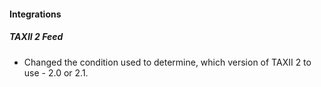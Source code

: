 
#### Integrations

##### TAXII 2 Feed
- Changed the condition used to determine, which version of TAXII 2 to use - 2.0 or 2.1.
